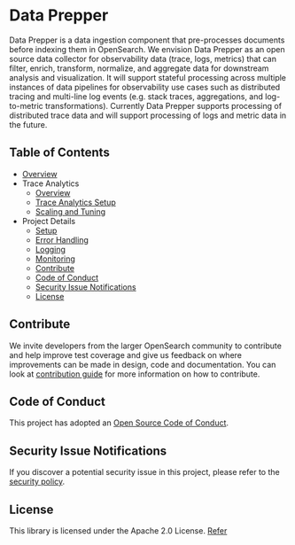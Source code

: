 
# Data Prepper

Data Prepper is a data ingestion component that pre-processes documents before indexing them in OpenSearch. We envision Data Prepper as an open source data collector for observability data (trace, logs, metrics) that can filter, enrich, transform, normalize, and aggregate data for downstream analysis and visualization. It will support stateful processing across multiple instances of data pipelines for observability use cases such as distributed tracing and multi-line log events (e.g. stack traces, aggregations, and log-to-metric transformations). Currently Data Prepper supports processing of distributed trace data and will support processing of logs and metric data in the future. 

## Table of Contents

- [Overview](docs/readme/overview.md)
- Trace Analytics
  - [Overview](docs/readme/trace_overview.md)
  - [Trace Analytics Setup](docs/readme/trace_setup.md)
  - [Scaling and Tuning](docs/readme/trace_tuning.md)
- Project Details
  - [Setup](docs/readme/project_setup.md)
  - [Error Handling](docs/readme/error_handling.md)
  - [Logging](docs/readme/logs.md)
  - [Monitoring](docs/readme/monitoring.md)
  - [Contribute](#Contribute)
  - [Code of Conduct](#Code-of-Conduct)
  - [Security Issue Notifications](#Security-Issue-Notifications)
  - [License](#License)
  


## Contribute

We invite developers from the larger OpenSearch community to contribute and help improve test coverage and give us feedback on where improvements can be made in design, code and documentation. You can look at  [contribution guide](CONTRIBUTING.md) for more information on how to contribute.

## Code of Conduct

This project has adopted an [Open Source Code of Conduct](CODE_OF_CONDUCT.md).

## Security Issue Notifications

If you discover a potential security issue in this project, please refer to the [security policy](https://github.com/opensearch-project/data-prepper/security/policy).

## License

This library is licensed under the Apache 2.0 License. [Refer](LICENSE)
